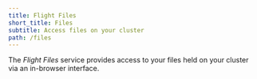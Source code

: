```yaml
---
title: Flight Files
short_title: Files
subtitle: Access files on your cluster
path: /files
---
```

The *Flight Files* service provides access to your
files held on your cluster via an in-browser interface.

